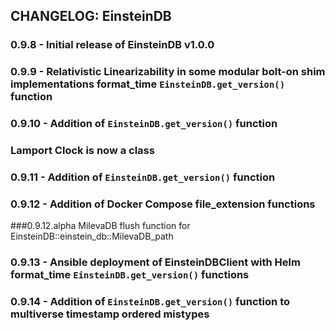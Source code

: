 ## CHANGELOG: EinsteinDB
### 0.9.8 - Initial release of EinsteinDB v1.0.0
### 0.9.9 - Relativistic Linearizability in some modular bolt-on shim implementations   format_time `EinsteinDB.get_version()` function
### 0.9.10 - Addition of `EinsteinDB.get_version()` function

### Lamport Clock is now a class


### 0.9.11 - Addition of `EinsteinDB.get_version()` function


### 0.9.12 - Addition of Docker Compose file_extension functions

###0.9.12.alpha MilevaDB flush function for EinsteinDB::einstein_db::MilevaDB_path
### 0.9.13 - Ansible deployment of EinsteinDBClient with Helm   format_time `EinsteinDB.get_version()` functions
### 0.9.14 - Addition of `EinsteinDB.get_version()` function to multiverse timestamp ordered mistypes